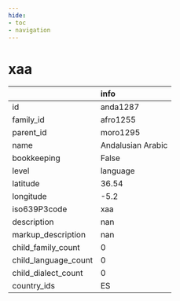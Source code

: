 ```yaml
---
hide:
- toc
- navigation
---
```

# xaa
|                      | info              |
|:---------------------|:------------------|
| id                   | anda1287          |
| family_id            | afro1255          |
| parent_id            | moro1295          |
| name                 | Andalusian Arabic |
| bookkeeping          | False             |
| level                | language          |
| latitude             | 36.54             |
| longitude            | -5.2              |
| iso639P3code         | xaa               |
| description          | nan               |
| markup_description   | nan               |
| child_family_count   | 0                 |
| child_language_count | 0                 |
| child_dialect_count  | 0                 |
| country_ids          | ES                |